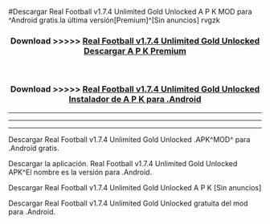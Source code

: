 #Descargar Real Football v1.7.4 Unlimited Gold Unlocked  A P K MOD para ^Android gratis.la última versión[Premium]^[Sin anuncios] rvgzk



<div align="center">
<h3>Download >>>>> <a href="https://es-web.web.app/?es= ${title}">Real Football v1.7.4 Unlimited Gold Unlocked  Descargar A P K Premium</a></h3><br>

<h3>Download >>>>> <a href="https://es-web.web.app/?es= ${title}">Real Football v1.7.4 Unlimited Gold Unlocked  Instalador de A P K para .Android</a></h3>
</div>


----------------------------------------------------------

----------------------------------------------------------

----------------------------------------------------------

Descargar Real Football v1.7.4 Unlimited Gold Unlocked  .APK^MOD^ para .Android gratis.

Descargar la aplicación. Real Football v1.7.4 Unlimited Gold Unlocked  APK^El nombre es la versión para .Android.

Descargar Real Football v1.7.4 Unlimited Gold Unlocked  A P K [Sin anuncios]

Descargar Real Football v1.7.4 Unlimited Gold Unlocked  gratuita del mod para .Android.